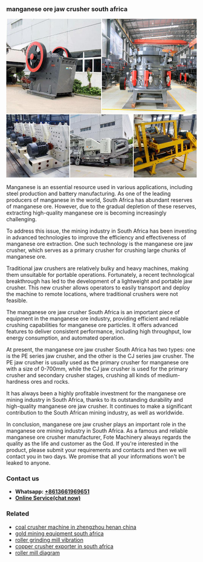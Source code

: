 <h3>manganese ore jaw crusher south africa</h3><img src='1708408312.jpg' alt=''><p>Manganese is an essential resource used in various applications, including steel production and battery manufacturing. As one of the leading producers of manganese in the world, South Africa has abundant reserves of manganese ore. However, due to the gradual depletion of these reserves, extracting high-quality manganese ore is becoming increasingly challenging.</p><p>To address this issue, the mining industry in South Africa has been investing in advanced technologies to improve the efficiency and effectiveness of manganese ore extraction. One such technology is the manganese ore jaw crusher, which serves as a primary crusher for crushing large chunks of manganese ore.</p><p>Traditional jaw crushers are relatively bulky and heavy machines, making them unsuitable for portable operations. Fortunately, a recent technological breakthrough has led to the development of a lightweight and portable jaw crusher. This new crusher allows operators to easily transport and deploy the machine to remote locations, where traditional crushers were not feasible.</p><p>The manganese ore jaw crusher South Africa is an important piece of equipment in the manganese ore industry, providing efficient and reliable crushing capabilities for manganese ore particles. It offers advanced features to deliver consistent performance, including high throughput, low energy consumption, and automated operation.</p><p>At present, the manganese ore jaw crusher South Africa has two types: one is the PE series jaw crusher, and the other is the CJ series jaw crusher. The PE jaw crusher is usually used as the primary crusher for manganese ore with a size of 0-700mm, while the CJ jaw crusher is used for the primary crusher and secondary crusher stages, crushing all kinds of medium-hardness ores and rocks.</p><p>It has always been a highly profitable investment for the manganese ore mining industry in South Africa, thanks to its outstanding durability and high-quality manganese ore jaw crusher. It continues to make a significant contribution to the South African mining industry, as well as worldwide.</p><p>In conclusion, manganese ore jaw crusher plays an important role in the manganese ore mining industry in South Africa. As a famous and reliable manganese ore crusher manufacturer, Fote Machinery always regards the quality as the life and customer as the God. If you're interested in the product, please submit your requirements and contacts and then we will contact you in two days. We promise that all your informations won't be leaked to anyone.</p><h3>Contact us</h3><ul><li><strong>Whatsapp:&nbsp;<a href="https://wa.me/8613661969651">+8613661969651</a></strong></li><li><a href="https://swt.shibang-china.com/?git&amp;zhl&amp;manganese ore jaw crusher south africa"><strong>Online Service(chat now)</strong></a></li></ul><h3>Related</h3><ul><li><a href='coal crusher machine in zhengzhou henan china.md'>coal crusher machine in zhengzhou henan china</a></li><li><a href='gold mining equipment south africa.md'>gold mining equipment south africa</a></li><li><a href='roller grinding mill vibration.md'>roller grinding mill vibration</a></li><li><a href='copper crusher exporter in south africa.md'>copper crusher exporter in south africa</a></li><li><a href='roller mill diagram.md'>roller mill diagram</a></li></ul>